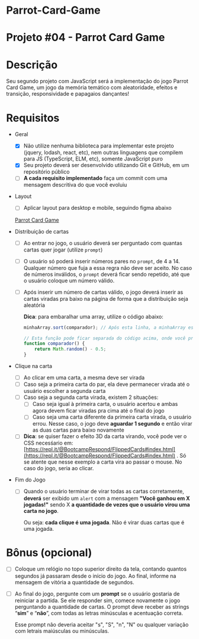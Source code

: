 # Parrot-Card-Game

# Projeto #04 - Parrot Card Game

# Descrição

Seu segundo projeto com JavaScript será a implementação do jogo Parrot Card Game, um jogo da memória temático com aleatoridade, efeitos e transição, responsividade e papagaios dançantes!

# Requisitos

- Geral
    - [X]  Não utilize nenhuma biblioteca para implementar este projeto (jquery, lodash, react, etc), nem outras linguagens que compilem para JS (TypeScript, ELM, etc), somente JavaScript puro
    - [X]  Seu projeto deverá ser desenvolvido utilizando Git e GitHub, em um repositório público
    - [ ]  **A cada requisito implementado** faça um commit com uma mensagem descritiva do que você evoluiu
- Layout
    - [ ]  Aplicar layout para desktop e mobile, seguindo figma abaixo
    
    [Parrot Card Game](https://www.figma.com/file/EBizkrjH73Ku9fmib49Hlm/Parrot-Card-Game?node-id=0%3A1)
    
- Distribuição de cartas
    - [ ]  Ao entrar no jogo, o usuário deverá ser perguntado com quantas cartas quer jogar (utilize `prompt`)
    - [ ]  O usuário só poderá inserir números pares no `prompt`, de 4 a 14. Qualquer número que fuja a essa regra não deve ser aceito. No caso de números inválidos, o `prompt` deverá ficar sendo repetido, até que o usuário coloque um número válido.
    - [ ]  Após inserir um número de cartas válido, o jogo deverá inserir as cartas viradas pra baixo na página de forma que a distribuição seja aleatória
        
        **Dica**: para embaralhar uma array, utilize o código abaixo:
        
        ```jsx
        minhaArray.sort(comparador); // Após esta linha, a minhaArray estará embaralhada
        
        // Esta função pode ficar separada do código acima, onde você preferir
        function comparador() { 
        	return Math.random() - 0.5; 
        }
        ```
        
- Clique na carta
    - [ ]  Ao clicar em uma carta, a mesma deve ser virada
    - [ ]  Caso seja a primeira carta do par, ela deve permanecer virada até o usuário escolher a segunda carta
    - [ ]  Caso seja a segunda carta virada, existem 2 situações:
        - [ ]  Caso seja igual à primeira carta, o usuário acertou e ambas agora devem ficar viradas pra cima até o final do jogo
        - [ ]  Caso seja uma carta diferente da primeira carta virada, o usuário errou. Nesse caso, o jogo deve **aguardar 1 segundo** e então virar as duas cartas para baixo novamente
    - [ ]  **Dica**: se quiser fazer o efeito 3D da carta virando, você pode ver o CSS necesśario em: [https://repl.it/@BootcampRespond/FlippedCards#index.html](https://repl.it/@BootcampRespond/FlippedCards#index.html) . Só se atente que nesse exemplo a carta vira ao passar o mouse. No caso do jogo, seria ao clicar.
- Fim do Jogo
    - [ ]  Quando o usuário terminar de virar todas as cartas corretamente, **deverá** ser exibido um `alert` com a mensagem **"Você ganhou em X jogadas!"** sendo X **a quantidade de vezes que o usuário virou uma carta no jogo**.
        
        Ou seja: **cada clique é uma jogada**. Não é virar duas cartas que é uma jogada.
        

# Bônus (opcional)

- [ ]  Coloque um relógio no topo superior direito da tela, contando quantos segundos já passaram desde o início do jogo. Ao final, informe na mensagem de vitória a quantidade de segundos.
- [ ]  Ao final do jogo, pergunte com um **prompt** se o usuário gostaria de reiniciar a partida. Se ele responder sim, comece novamente o jogo perguntando a quantidade de cartas. O prompt deve receber as strings “**sim**” e “**não**”, com todas as letras minúsculas e acentuação correta.
    
    Esse prompt não deveria aceitar "s", "S", "n", "N" ou qualquer variação com letrais maiúsculas ou minúsculas.